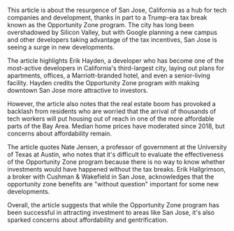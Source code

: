 This article is about the resurgence of San Jose, California as a hub for tech companies and development, thanks in part to a Trump-era tax break known as the Opportunity Zone program. The city has long been overshadowed by Silicon Valley, but with Google planning a new campus and other developers taking advantage of the tax incentives, San Jose is seeing a surge in new developments.

The article highlights Erik Hayden, a developer who has become one of the most-active developers in California's third-largest city, laying out plans for apartments, offices, a Marriott-branded hotel, and even a senior-living facility. Hayden credits the Opportunity Zone program with making downtown San Jose more attractive to investors.

However, the article also notes that the real estate boom has provoked a backlash from residents who are worried that the arrival of thousands of tech workers will put housing out of reach in one of the more affordable parts of the Bay Area. Median home prices have moderated since 2018, but concerns about affordability remain.

The article quotes Nate Jensen, a professor of government at the University of Texas at Austin, who notes that it's difficult to evaluate the effectiveness of the Opportunity Zone program because there is no way to know whether investments would have happened without the tax breaks. Erik Hallgrimson, a broker with Cushman & Wakefield in San Jose, acknowledges that the opportunity zone benefits are "without question" important for some new developments.

Overall, the article suggests that while the Opportunity Zone program has been successful in attracting investment to areas like San Jose, it's also sparked concerns about affordability and gentrification.